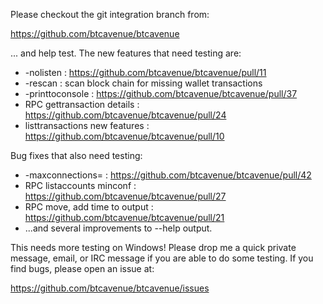 Please checkout the git integration branch from:

https://github.com/btcavenue/btcavenue

... and help test.  The new features that need testing are:

* -nolisten : https://github.com/btcavenue/btcavenue/pull/11
* -rescan : scan block chain for missing wallet transactions
* -printtoconsole : https://github.com/btcavenue/btcavenue/pull/37
* RPC gettransaction details : https://github.com/btcavenue/btcavenue/pull/24
* listtransactions new features : https://github.com/btcavenue/btcavenue/pull/10

Bug fixes that also need testing:

* -maxconnections= : https://github.com/btcavenue/btcavenue/pull/42
* RPC listaccounts minconf : https://github.com/btcavenue/btcavenue/pull/27
* RPC move, add time to output : https://github.com/btcavenue/btcavenue/pull/21
* ...and several improvements to --help output.

This needs more testing on Windows!  Please drop me a quick private message, email, or IRC message if you are able to do some testing.  If you find bugs, please open an issue at:

https://github.com/btcavenue/btcavenue/issues
